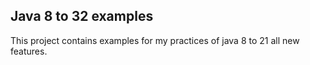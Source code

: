 ## Java 8 to 32 examples

This project contains examples for my practices of java 8 to 21 all new features. 